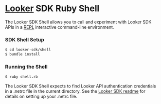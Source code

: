 # [Looker](http://looker.com/) SDK Ruby Shell

The Looker SDK Shell allows you to call and experiment with Looker SDK APIs
in a [REPL](https://en.wikipedia.org/wiki/Read%E2%80%93eval%E2%80%93print_loop) interactive command-line environment.

### SDK Shell Setup
```bash
$ cd looker-sdk/shell
$ bundle install
```

### Running the Shell
```bash
$ ruby shell.rb
```
The Looker SDK Shell expects to find Looker API authentication credentials in
a .netrc file in the current directory. See the [Looker SDK readme](../readme.md) for details
on setting up your .netrc file.
